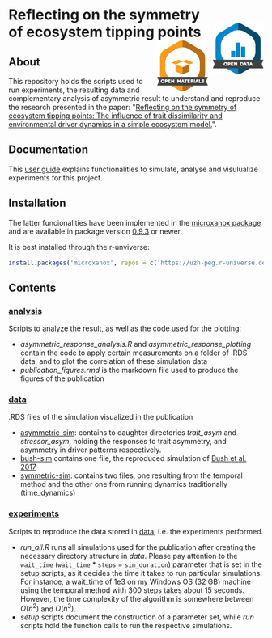 
# Reflecting on the symmetry<br>of ecosystem tipping points <img src="img/data_large_color.png" alt="Open Data" width="100" height="100" style="float: right; margin-left: 10px;"> <img src="img/materials_large_color.png" alt="Open Materials" width="100" height="100" style="float: right; margin-left: 10px;">

## About

This repository holds the scripts used to run experiments, the resulting data  and complementary analysis of asymmetric result to understand and
reproduce the research presented in the paper: "[Reflecting on the symmetry of ecosystem tipping points: The influence of trait dissimilarity and environmental driver dynamics in a simple ecosystem model.](https://doi.org/10.1002/ece3.11421)". 

## Documentation

This [user guide](https://uzh-peg.r-universe.dev/articles/microxanox/SymSys-User-guide.html) explains functionalities to simulate, analyse and visulualize experiments for this project. 


## Installation

The latter funcionalities have been implemented in the [microxanox package](https://github.com/UZH-PEG/microxanox) and are available in package version [0.9.3](https://zenodo.org/records/10119025) or newer.

It is best installed through the r-unviverse:

```r
install.packages('microxanox', repos = c('https://uzh-peg.r-universe.dev', 'https://cloud.r-project.org'))
```

## Contents

### [analysis](analysis/)

 Scripts to analyze the result, as well as the code used for the plotting:
  - *asymmetric_response_analysis.R* and *asymmetric_response_plotting* contain the code to apply certain measurements on a folder of .RDS data, and to plot the correlation of these simulation data
  - *publication_figures.rmd* is the markdown file used to produce the figures of the publication

### [data](data/)

.RDS files of the simulation visualized in the publication

  - [asymmetric-sim](data/asymmetric-sim/): contains to daughter directories *trait_asym* and *stressor_asym*, holding the responses to trait asymmetry, and asymmetry in driver patterns respectively.
  - [bush-sim](data/bush-sim/) contains one file, the reproduced simulation of [Bush et al, 2017](https://www.nature.com/articles/s41467-017-00912-x)
  - [symmetric-sim](data/symmetric-sim): contains two files, one resulting from the temporal method and the other one from running dynamics traditionally (time_dynamics)

### [experiments](experiments)

Scripts to reproduce the data stored in [data](data/), i.e. the experiments performed.

  - *run_all.R* runs all simulations used for the publication after creating the necessary directory structure in *data*. Please pay attention to the `wait_time` (`wait_time` * `steps` = `sim_duration`) parameter that is set in the setup scripts, as it decides the time it takes to run particular simulations. For instance, a wait_time of 1e3 on my Windows OS (32 GB) machine using the temporal method with 300 steps takes about 15 seconds. However, the time complexity of the algorithm is somewhere between $O(n^2)$ and $O(n^3)$.
  - *setup* scripts document the construction of a parameter set, while *run* scripts hold the function calls to run the respective simulations.
